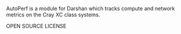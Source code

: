 AutoPerf is a module for Darshan which tracks compute and network metrics
on the Cray XC class systems.

OPEN SOURCE LICENSE